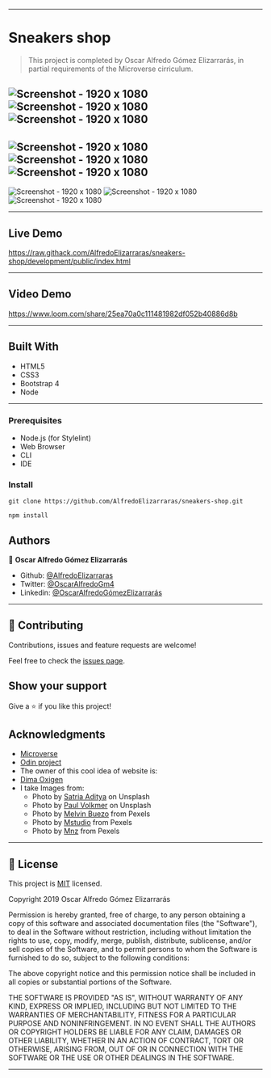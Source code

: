 
---

# Sneakers shop

> This project is completed by Oscar Alfredo Gómez Elizarrarás, in partial requirements of the Microverse cirriculum. 

![Screenshot - 1920 x 1080 ](/assets/home-desktop.png?raw=true "Screenshot")
![Screenshot - 1920 x 1080 ](/assets/home-tablet.png?raw=true "Screenshot")
![Screenshot - 1920 x 1080 ](/assets/home-phone.png?raw=true "Screenshot")
---
![Screenshot - 1920 x 1080 ](/assets/category-desktop.png?raw=true "Screenshot")
![Screenshot - 1920 x 1080 ](/assets/category-tablet.png?raw=true "Screenshot")
![Screenshot - 1920 x 1080 ](/assets/category-phone.png?raw=true "Screenshot")
---
![Screenshot - 1920 x 1080 ](/assets/product-desktop.png?raw=true "Screenshot")
![Screenshot - 1920 x 1080 ](/assets/product-tablet.png?raw=true "Screenshot")
![Screenshot - 1920 x 1080 ](/assets/product-phone.png?raw=true "Screenshot")

---

## Live Demo

https://raw.githack.com/AlfredoElizarraras/sneakers-shop/development/public/index.html

---

## Video Demo

https://www.loom.com/share/25ea70a0c111481982df052b40886d8b

---

## Built With

- HTML5
- CSS3
- Bootstrap 4
- Node 

---

### Prerequisites

- Node.js (for Stylelint)
- Web Browser
- CLI
- IDE

### Install

`git clone https://github.com/AlfredoElizarraras/sneakers-shop.git`

`npm install`

## Authors

👤 **Oscar Alfredo Gómez Elizarrarás**

- Github: [@AlfredoElizarraras](https://github.com/AlfredoElizarraras)
- Twitter: [@OscarAlfredoGm4](https://twitter.com/OscarAlfredoGm4)
- Linkedin: [@OscarAlfredoGómezElizarrarás](https://mx.linkedin.com/in/oscar-alfredo-gomez-elizarraras)

---

## 🤝 Contributing

Contributions, issues and feature requests are welcome!

Feel free to check the [issues page](https://github.com/AlfredoElizarraras/sneakers-shop/issues).

## Show your support

Give a ⭐️ if you like this project!

## Acknowledgments

- [Microverse](https://microverse.org)
- [Odin project](https://www.theodinproject.com/)
- The owner of this cool idea of website is:
- [Dima Oxigen](https://www.behance.net/gallery/80392909/AXEL-ARIGATO-Website)
- I take Images from: 
  - Photo by [Satria Aditya](https://unsplash.com/@satriaaditya04) on Unsplash
  - Photo by [Paul Volkmer](https://unsplash.com/@laup) on Unsplash
  - Photo by [Melvin Buezo](https://www.pexels.com/@melvin-buezo-1253763) from Pexels
  - Photo by [Mstudio](https://www.pexels.com/@mstudio-360817) from Pexels
  - Photo by [Mnz](https://www.pexels.com/@mnzoutfits) from Pexels
---

## 📝 License

This project is [MIT](lic.url) licensed.

Copyright 2019 Oscar Alfredo Gómez Elizarrarás

Permission is hereby granted, free of charge, to any person obtaining a copy of this software and associated documentation files (the "Software"), to deal in the Software without restriction, including without limitation the rights to use, copy, modify, merge, publish, distribute, sublicense, and/or sell copies of the Software, and to permit persons to whom the Software is furnished to do so, subject to the following conditions:

The above copyright notice and this permission notice shall be included in all copies or substantial portions of the Software.

THE SOFTWARE IS PROVIDED "AS IS", WITHOUT WARRANTY OF ANY KIND, EXPRESS OR IMPLIED, INCLUDING BUT NOT LIMITED TO THE WARRANTIES OF MERCHANTABILITY, FITNESS FOR A PARTICULAR PURPOSE AND NONINFRINGEMENT. IN NO EVENT SHALL THE AUTHORS OR COPYRIGHT HOLDERS BE LIABLE FOR ANY CLAIM, DAMAGES OR OTHER LIABILITY, WHETHER IN AN ACTION OF CONTRACT, TORT OR OTHERWISE, ARISING FROM, OUT OF OR IN CONNECTION WITH THE SOFTWARE OR THE USE OR OTHER DEALINGS IN THE SOFTWARE.

---
